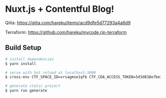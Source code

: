 # Nuxt.js + Contentful Blog!

Qiita: https://qiita.com/hareku/items/acd9dfe5d77293a4a6d9

Terraform: https://github.com/hareku/mycode.rip-terraform

## Build Setup

``` bash
# install dependencies
$ yarn install

# serve with hot reload at localhost:3000
$ cross-env CTF_SPACE_ID=vrsagmse1qfb CTF_CDA_ACCESS_TOKEN=5d3d838e7be39328a3f20175aafa937201e308d0bb10498d3283361db3aa1654 yarn run dev

# generate static project
$ yarn run generate
```
